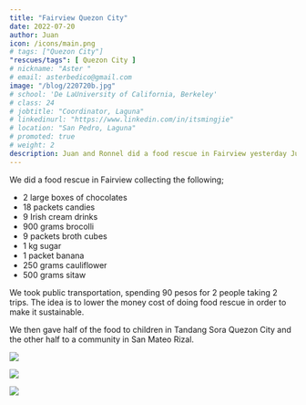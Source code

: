 ```yaml
---
title: "Fairview Quezon City"
date: 2022-07-20
author: Juan
icon: /icons/main.png
# tags: ["Quezon City"]
"rescues/tags": [ Quezon City ]
# nickname: "Aster "
# email: asterbedico@gmail.com
image: "/blog/220720b.jpg"
# school: 'De LaUniversity of California, Berkeley'
# class: 24
# jobtitle: "Coordinator, Laguna"
# linkedinurl: "https://www.linkedin.com/in/itsmingjie"
# location: "San Pedro, Laguna"
# promoted: true
# weight: 2
description: Juan and Ronnel did a food rescue in Fairview yesterday July 20
---
```



We did a food rescue in Fairview collecting the following;

- 2 large boxes of chocolates
- 18 packets candies
- 9 Irish cream drinks
- 900 grams brocolli
- 9 packets broth cubes 
- 1 kg sugar
- 1 packet banana
- 250 grams cauliflower
- 500 grams sitaw

We took public transportation, spending 90 pesos for 2 people taking 2 trips. The idea is to lower the money cost of doing food rescue in order to make it sustainable.   

We then gave half of the food to children in Tandang Sora Quezon City and the other half to a community in San Mateo Rizal. 

![](/blog/220720a.jpg)

![](/blog/220720b.jpg)

![](/blog/220720c.jpg)